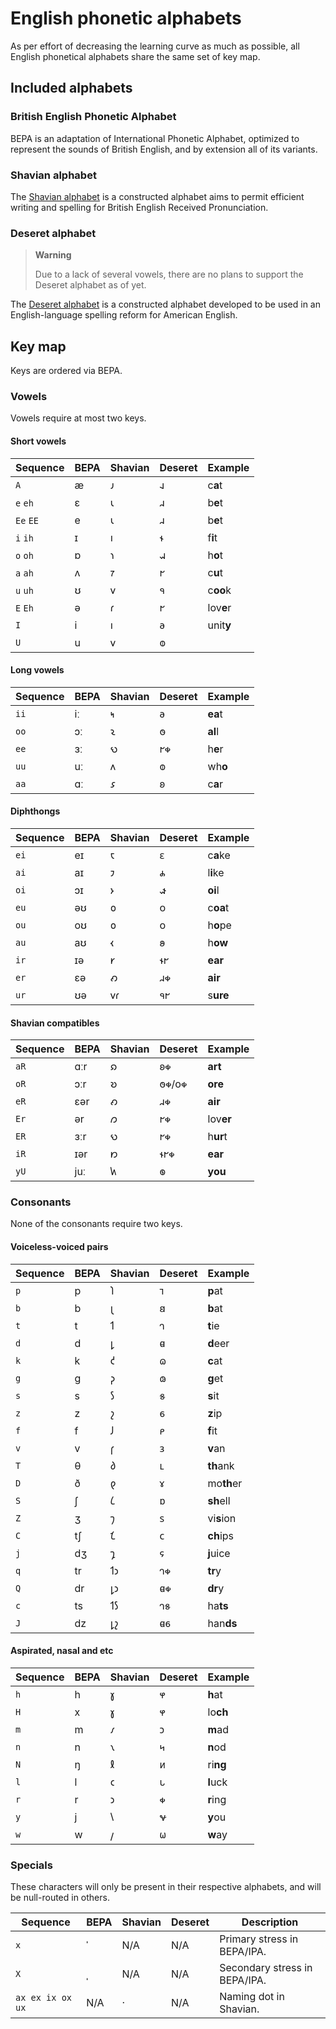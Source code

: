 # English phonetic alphabets
As per effort of decreasing the learning curve as much as possible, all English phonetical alphabets share the same set of key map.

## Included alphabets
### British English Phonetic Alphabet
BEPA is an adaptation of International Phonetic Alphabet, optimized to represent the sounds of British English, and by extension all of its variants.

### Shavian alphabet
The [Shavian alphabet](https://en.wikipedia.org/wiki/Shavian_alphabet) is a constructed alphabet aims to permit efficient writing and spelling for British English Received Pronunciation.

### Deseret alphabet
> **Warning**
> 
> Due to a lack of several vowels, there are no plans to support the Deseret alphabet as of yet.

The [Deseret alphabet](https://en.wikipedia.org/wiki/Deseret_alphabet) is a constructed alphabet developed to be used in an English-language spelling reform for American English.

## Key map
Keys are ordered via BEPA.

### Vowels
Vowels require at most two keys.

#### Short vowels
| Sequence | BEPA | Shavian | Deseret | Example |
| -------- | ---- | ------- | ------- | ------- |
| `A` | æ | 𐑨 | 𐐰 | c**a**t |
| `e` `eh` | ɛ | 𐑧 | 𐐯 | b**e**t |
| `Ee` `EE` | e | 𐑧 | 𐐯 | b**e**t |
| `i` `ih` | ɪ | 𐑦 | 𐐮 | f**i**t |
| `o` `oh` | ɒ | 𐑪 | 𐐱 | h**o**t |
| `a` `ah` | ʌ | 𐑳 | 𐐲 | c**u**t |
| `u` `uh` | ʊ | 𐑫 | 𐐳 | c**oo**k |
| `E` `Eh` | ə | 𐑩 | 𐐲 | lov**e**r |
| `I` | i | 𐑦 | 𐐨 | unit**y** |
| `U` | u | 𐑫 | 𐐭 |

#### Long vowels
| Sequence | BEPA | Shavian | Deseret | Example |
| -------- | ---- | ------- | ------- | ------- |
| `ii` | iː | 𐑰 | 𐐨 | **ea**t |
| `oo` | ɔː | 𐑷 | 𐐫 | **al**l |
| `ee` | ɜː | 𐑻 | 𐐲𐑉 | h**e**r |
| `uu` | uː | 𐑵 | 𐐭 | wh**o** |
| `aa` | ɑː | 𐑭 | 𐐪 | c**a**r |

#### Diphthongs
| Sequence | BEPA | Shavian | Deseret | Example |
| -------- | ---- | ------- | ------- | ------- |
| `ei` | eɪ | 𐑱 | 𐐩 | c**a**ke |
| `ai` | aɪ | 𐑲 | 𐐴 | l**i**ke |
| `oi` | ɔɪ | 𐑶 | 𐑎 | **oi**l |
| `eu` | əʊ | 𐑴 | 𐐬 | c**oa**t |
| `ou` | oʊ | 𐑴 | 𐐬 | h**o**pe |
| `au` | aʊ | 𐑬 | 𐐵 | h**ow** |
| `ir` | ɪə | 𐑾 | 𐐮𐐲 | **ear** |
| `er` | ɛə | 𐑺 | 𐐯𐑉 | **air** |
| `ur` | ʊə | 𐑫𐑩 | 𐐳𐐲 | s**ure** |

#### Shavian compatibles
| Sequence | BEPA | Shavian | Deseret | Example |
| -------- | ---- | ------- | ------- | ------- |
| `aR` | ɑːr | 𐑸 | 𐐪𐑉 | **art** |
| `oR` | ɔːr | 𐑹 | 𐐫𐑉/𐐬𐑉 | **ore** |
| `eR` | ɛər | 𐑺 | 𐐯𐑉 | **air** |
| `Er` | ər | 𐑼 | 𐐲𐑉 | lov**er** |
| `ER` | ɜːr | 𐑻 | 𐐲𐑉 | h**ur**t |
| `iR` | ɪər | 𐑽 | 𐐮𐐲𐑉 | **ear** |
| `yU` | juː | 𐑿 | 𐑏 | **you** |

### Consonants
None of the consonants require two keys.

#### Voiceless-voiced pairs
| Sequence | BEPA | Shavian | Deseret | Example |
| -------- | ---- | ------- | ------- | ------- |
| `p` | p | 𐑐 | 𐐹 | **p**at |
| `b` | b | 𐑚 | 𐐺 | **b**at |
| `t` | t | 𐑑 | 𐐻 | **t**ie |
| `d` | d | 𐑛 | 𐐼 | **d**eer |
| `k` | k | 𐑒 | 𐐿 | **c**at |
| `g` | g | 𐑜 | 𐑀 | **g**et |
| `s` | s | 𐑕 | 𐑅 | **s**it |
| `z` | z | 𐑟 | 𐑆 | **z**ip |
| `f` | f | 𐑓 | 𐑁 | **f**it |
| `v` | v | 𐑝 | 𐑂 | **v**an |
| `T` | θ | 𐑔 | 𐑃 | **th**ank |
| `D` | ð | 𐑞 | 𐑄 | mo**th**er |
| `S` | ʃ | 𐑖 | 𐑇 | **sh**ell |
| `Z` | ʒ | 𐑠 | 𐑈 | vi**s**ion |
| `C` | tʃ | 𐑗 | 𐐽 | **ch**ips |
| `j` | dʒ | 𐑡 | 𐐾 | **j**uice |
| `q` | tr | 𐑑𐑮 | 𐐻𐑉 | **tr**y |
| `Q` | dr | 𐑛𐑮 | 𐐼𐑉 | **dr**y |
| `c` | ts | 𐑑𐑕 | 𐐻𐑅 | ha**ts** |
| `J` | dz | 𐑛𐑟 | 𐐼𐑆 | han**ds** |

#### Aspirated, nasal and etc
| Sequence | BEPA | Shavian | Deseret | Example |
| -------- | ---- | ------- | ------- | ------- |
| `h` | h | 𐑣 | 𐐸 | **h**at |
| `H` | x | 𐑣 | 𐐸 | lo**ch** |
| `m` | m | 𐑥 | 𐑋 | **m**ad |
| `n` | n | 𐑯 | 𐑌 | **n**od |
| `N` | ŋ | 𐑙 | 𐑍 | ri**ng** |
| `l` | l | 𐑤 | 𐑊 | **l**uck |
| `r` | r | 𐑮 | 𐑉 | **r**ing |
| `y` | j | 𐑘 | 𐐷 | **y**ou |
| `w` | w | 𐑢 | 𐐶 | **w**ay |

### Specials
These characters will only be present in their respective alphabets, and will be null-routed in others.

| Sequence | BEPA | Shavian | Deseret | Description |
| -------- | ---- | ------- | ------- | ----------- |
| `x` | ˈ | N/A | N/A | Primary stress in BEPA/IPA. |
| `X` | ˌ | N/A | N/A | Secondary stress in BEPA/IPA. |
| `ax ex ix ox ux` | N/A | · | N/A | Naming dot in Shavian. |